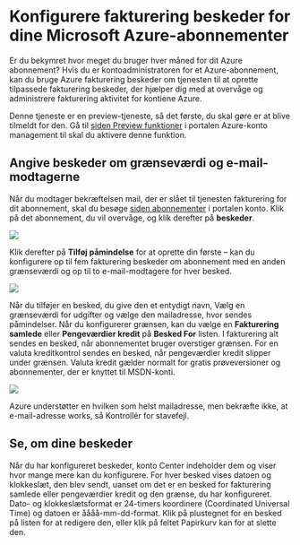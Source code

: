 <properties
    pageTitle="Konfigurere fakturering beskeder for dine abonnementer på Microsoft Azure | Microsoft Azure"
    description="I denne artikel beskrives, hvordan du kan konfigurere påmindelser på din Azure faktura så du kan undgå fakturering overraskelser."
    services=""
    documentationCenter=""
    authors="vikdesai"
    manager="mbaldwin"
    editor=""
    tags="billing"
    />

<tags
    ms.service="billing"
    ms.workload="na"
    ms.tgt_pltfrm="na"
    ms.devlang="na"
    ms.topic="article"
    ms.date="08/18/2016"
    ms.author="vikdesai"/>

# <a name="set-up-billing-alerts-for-your-microsoft-azure-subscriptions"></a>Konfigurere fakturering beskeder for dine Microsoft Azure-abonnementer

Er du bekymret hvor meget du bruger hver måned for dit Azure abonnement? Hvis du er kontoadministratoren for et Azure-abonnement, kan du bruge Azure fakturering beskeder om tjenesten til at oprette tilpassede fakturering beskeder, der hjælper dig med at overvåge og administrere fakturering aktivitet for kontiene Azure.

Denne tjeneste er en preview-tjeneste, så det første, du skal gøre er at blive tilmeldt for den. Gå til [siden Preview funktioner](https://account.windowsazure.com/PreviewFeatures) i portalen Azure-konto management til skal du aktivere denne funktion.

## <a name="set-the-alert-threshold-and-email-recipients"></a>Angive beskeder om grænseværdi og e-mail-modtagerne

Når du modtager bekræftelsen mail, der er slået til tjenesten fakturering for dit abonnement, skal du besøge [siden abonnementer](https://account.windowsazure.com/Subscriptions) i portalen konto. Klik på det abonnement, du vil overvåge, og klik derefter på **beskeder**.

![][Image1]

Klik derefter på **Tilføj påmindelse** for at oprette din første – kan du konfigurere op til fem fakturering beskeder om abonnement med en anden grænseværdi og op til to e-mail-modtagere for hver besked.

![][Image2]

Når du tilføjer en besked, du give den et entydigt navn, Vælg en grænseværdi for udgifter og vælge den mailadresse, hvor sendes påmindelser. Når du konfigurerer grænsen, kan du vælge en **Fakturering samlede** eller **Pengeværdier kredit** på **Besked For** listen. I fakturering alt sendes en besked, når abonnementet bruger overstiger grænsen. For en valuta kreditkontrol sendes en besked, når pengeværdier kredit slipper under grænsen. Valuta kredit gælder normalt for gratis prøveversioner og abonnementer, der er knyttet til MSDN-konti.

![][Image3]

Azure understøtter en hvilken som helst mailadresse, men bekræfte ikke, at e-mail-adresse works, så Kontrollér for stavefejl.

## <a name="check-on-your-alerts"></a>Se, om dine beskeder

Når du har konfigureret beskeder, konto Center indeholder dem og viser hvor mange mere kan du konfigurere. For hver besked vises datoen og klokkeslæt, den blev sendt, uanset om det er en besked for fakturering samlede eller pengeværdier kredit og den grænse, du har konfigureret. Dato- og klokkeslætsformat er 24-timers koordinere (Coordinated Universal Time) og datoen er åååå-mm-dd-format. Klik på plustegnet for en besked på listen for at redigere den, eller klik på feltet Papirkurv kan for at slette den.

[Image1]: ./media/azure-billing-set-up-alerts/billingalert1.png
[Image2]: ./media/azure-billing-set-up-alerts/billingalert2.png
[Image3]: ./media/azure-billing-set-up-alerts/billingalerts3.png
